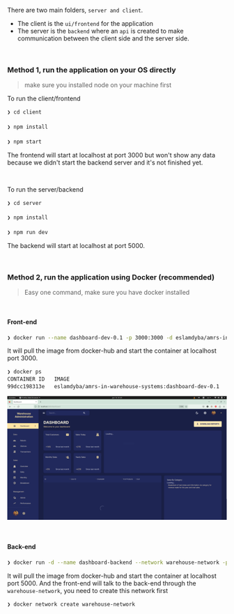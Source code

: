 
There are two main folders, `server and client`.
- The client is the `ui/frontend` for the application
- The server is the `backend` where an `api` is created to make communication between the client side and the server side.

</br>

### Method 1, run the application on your OS directly
>make sure you installed node on your machine first


To run the client/frontend 
```bash
❯ cd client

❯ npm install

❯ npm start
```
The frontend will start at localhost at port 3000 but won't show any data because we didn't start the backend server and it's not finished yet.

</br>

To run the server/backend
```bash
❯ cd server

❯ npm install

❯ npm run dev
```
The backend will start at localhost at port 5000.

</br>

### Method 2, run the application using Docker (recommended)
>Easy one command, make sure you have docker installed 

</br>

#### Front-end

```bash
❯ docker run --name dashboard-dev-0.1 -p 3000:3000 -d eslamdyba/amrs-in-warehouse-systems:dashboard-dev-0.1
```
It will pull the image from docker-hub and start the container at localhost port 3000.

```bash
❯ docker ps
CONTAINER ID   IMAGE                                                   COMMAND                  CREATED         STATUS         PORTS                                       NAMES
99dcc198313e   eslamdyba/amrs-in-warehouse-systems:dashboard-dev-0.1   "docker-entrypoint.s…"   9 minutes ago   Up 8 minutes   0.0.0.0:3000->3000/tcp, :::3000->3000/tcp   dashboard-dev-0.1
```

![](/Graduation-Project-Documentation/Software/images/dashboard.png)

</br>

#### Back-end
```bash
❯ docker run -d --name dashboard-backend --network warehouse-network -p 5000:5000  eslamdyba/amrs-in-warehouse-systems:dashboard-backend-dev-0.0
```

It will pull the image from docker-hub and start the container at localhost port 5000. And the front-end will talk to the back-end through the `warehouse-network`, you need to create this network first
```bash
❯ docker network create warehouse-network
```

